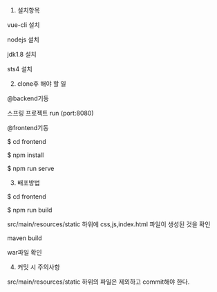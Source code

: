 1. 설치항목

vue-cli 설치

nodejs 설치

jdk1.8 설치

sts4 설치


2. clone후 해야 할 일

@backend기동

스프링 프로젝트 run (port:8080)



@frontend기동

$ cd frontend

$ npm install

$ npm run serve



3. 배포방법

$ cd frontend

$ npm run build

src/main/resources/static 하위에 css,js,index.html 파일이 생성된 것을 확인


maven build

war파일 확인



4. 커밋 시 주의사항

src/main/resources/static 하위의 파일은 제외하고 commit해야 한다.
